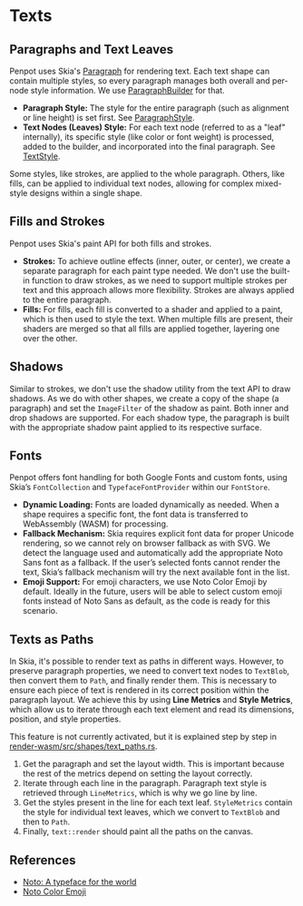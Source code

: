 # Texts

## Paragraphs and Text Leaves

Penpot uses Skia's [Paragraph](https://github.com/google/skia/blob/main/modules/skparagraph/src/ParagraphImpl.cpp) for rendering text. Each text shape can contain multiple styles, so every paragraph manages both overall and per-node style information. We use [ParagraphBuilder](https://github.com/google/skia/blob/main/modules/skparagraph/src/ParagraphBuilderImpl.cpp) for that.

- **Paragraph Style:** The style for the entire paragraph (such as alignment or line height) is set first. See [ParagraphStyle](https://github.com/google/skia/blob/main/modules/skparagraph/src/ParagraphStyle.cpp).
- **Text Nodes (Leaves) Style:** For each text node (referred to as a "leaf" internally), its specific style (like color or font weight) is processed, added to the builder, and incorporated into the final paragraph. See [TextStyle](https://github.com/google/skia/blob/main/modules/skparagraph/src/TextStyle.cpp).

Some styles, like strokes, are applied to the whole paragraph. Others, like fills, can be applied to individual text nodes, allowing for complex mixed-style designs within a single shape.

## Fills and Strokes

Penpot uses Skia's paint API for both fills and strokes.

- **Strokes:** To achieve outline effects (inner, outer, or center), we create a separate paragraph for each paint type needed. We don't use the built-in function to draw strokes, as we need to support multiple strokes per text and this approach allows more flexibility. Strokes are always applied to the entire paragraph.
- **Fills:** For fills, each fill is converted to a shader and applied to a paint, which is then used to style the text. When multiple fills are present, their shaders are merged so that all fills are applied together, layering one over the other.

## Shadows

Similar to strokes, we don't use the shadow utility from the text API to draw shadows. As we do with other shapes, we create a copy of the shape (a paragraph) and set the `ImageFilter` of the shadow as paint. Both inner and drop shadows are supported. For each shadow type, the paragraph is built with the appropriate shadow paint applied to its respective surface.

## Fonts

Penpot offers font handling for both Google Fonts and custom fonts, using Skia’s `FontCollection` and `TypefaceFontProvider` within our `FontStore`.

- **Dynamic Loading:** Fonts are loaded dynamically as needed. When a shape requires a specific font, the font data is transferred to WebAssembly (WASM) for processing.
- **Fallback Mechanism:** Skia requires explicit font data for proper Unicode rendering, so we cannot rely on browser fallback as with SVG. We detect the language used and automatically add the appropriate Noto Sans font as a fallback. If the user’s selected fonts cannot render the text, Skia’s fallback mechanism will try the next available font in the list.
- **Emoji Support:** For emoji characters, we use Noto Color Emoji by default. Ideally in the future, users will be able to select custom emoji fonts instead of Noto Sans as default, as the code is ready for this scenario.

## Texts as Paths

In Skia, it's possible to render text as paths in different ways. However, to preserve paragraph properties, we need to convert text nodes to `TextBlob`, then convert them to `Path`, and finally render them. This is necessary to ensure each piece of text is rendered in its correct position within the paragraph layout. We achieve this by using **Line Metrics** and **Style Metrics**, which allow us to iterate through each text element and read its dimensions, position, and style properties.

This feature is not currently activated, but it is explained step by step in [render-wasm/src/shapes/text_paths.rs](/render-wasm/src/shapes/text_paths.rs).

1. Get the paragraph and set the layout width. This is important because the rest of the metrics depend on setting the layout correctly.
2. Iterate through each line in the paragraph. Paragraph text style is retrieved through `LineMetrics`, which is why we go line by line.
3. Get the styles present in the line for each text leaf. `StyleMetrics` contain the style for individual text leaves, which we convert to `TextBlob` and then to `Path`.
4. Finally, `text::render` should paint all the paths on the canvas.


## References

- [Noto: A typeface for the world](https://fonts.google.com/noto)
- [Noto Color Emoji](https://fonts.google.com/noto/specimen/Noto+Color+Emoji)
